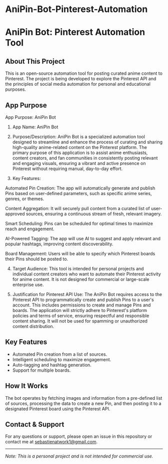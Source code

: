 # AniPin-Bot-Pinterest-Automation
# AniPin Bot: Pinterest Automation Tool

## About This Project
This is an open-source automation tool for posting curated anime content to Pinterest. The project is being developed to explore the Pinterest API and the principles of social media automation for personal and educational purposes.

## App Purpose
App Purpose: AniPin Bot
1. App Name: AniPin Bot

2. Purpose/Description:
AniPin Bot is a specialized automation tool designed to streamline and enhance the process of curating and sharing high-quality anime-related content on the Pinterest platform. The primary purpose of this application is to assist anime enthusiasts, content creators, and fan communities in consistently posting relevant and engaging visuals, ensuring a vibrant and active presence on Pinterest without requiring manual, day-to-day effort.

3. Key Features:

Automated Pin Creation: The app will automatically generate and publish Pins based on user-defined parameters, such as specific anime series, genres, or themes.

Content Aggregation: It will securely pull content from a curated list of user-approved sources, ensuring a continuous stream of fresh, relevant imagery.

Smart Scheduling: Pins can be scheduled for optimal times to maximize reach and engagement.

AI-Powered Tagging: The app will use AI to suggest and apply relevant and popular hashtags, improving content discoverability.

Board Management: Users will be able to specify which Pinterest boards their Pins should be posted to.

4. Target Audience:
This tool is intended for personal projects and individual content creators who want to automate their Pinterest activity for anime content. It is not designed for commercial or large-scale enterprise use.

5. Justification for Pinterest API Use:
The AniPin Bot requires access to the Pinterest API to programmatically create and publish Pins to a user's account. This includes permissions to create and manage Pins and boards. The application will strictly adhere to Pinterest's platform policies and terms of service, ensuring respectful and responsible content sharing. It will not be used for spamming or unauthorized content distribution.

## Key Features
* Automated Pin creation from a list of sources.
* Intelligent scheduling to maximize engagement.
* Auto-tagging and hashtag generation.
* Support for multiple boards.

## How It Works
The bot operates by fetching images and information from a pre-defined list of sources, processing the data to create a new Pin, and then posting it to a designated Pinterest board using the Pinterest API.

## Contact & Support
For any questions or support, please open an issue in this repository or contact me at sebastienatwork1@gmail.com.

---
*Note: This is a personal project and is not intended for commercial use.*
